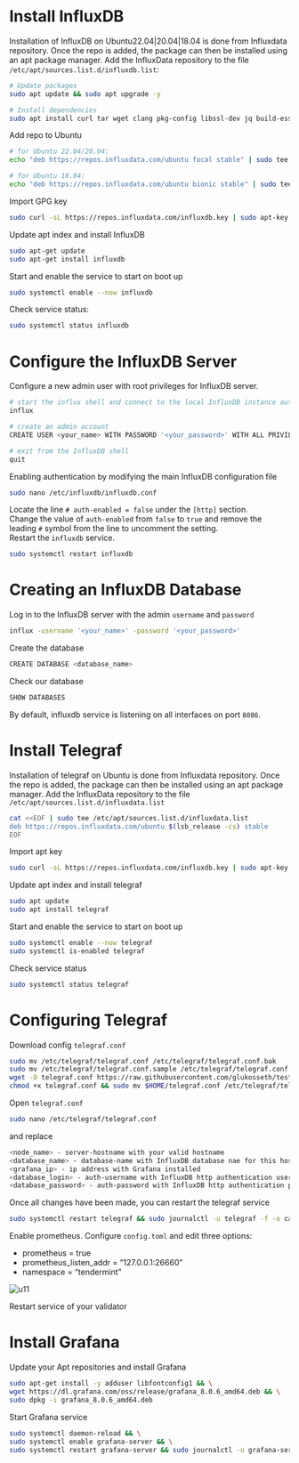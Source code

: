 Install InfluxDB
=
Installation of InfluxDB on Ubuntu22.04|20.04|18.04 is done from Influxdata repository. Once the repo is added, the package can then be installed using an apt package manager. Add the InfluxData repository to the file  `/etc/apt/sources.list.d/influxdb.list`:
```Bash
# Update packages
sudo apt update && sudo apt upgrade -y

# Install dependencies
sudo apt install curl tar wget clang pkg-config libssl-dev jq build-essential bsdmainutils ncdu git jq chrony liblz4-tool -y
```
Add repo to Ubuntu
```Bash
# for Ubuntu 22.04/20.04:
echo "deb https://repos.influxdata.com/ubuntu focal stable" | sudo tee /etc/apt/sources.list.d/influxdb.list

# for Ubuntu 18.04:
echo "deb https://repos.influxdata.com/ubuntu bionic stable" | sudo tee /etc/apt/sources.list.d/influxdb.list
```
Import GPG key
```Bash
sudo curl -sL https://repos.influxdata.com/influxdb.key | sudo apt-key add -
```
Update apt index and install InfluxDB
```Bash
sudo apt-get update
sudo apt-get install influxdb
```
Start and enable the service to start on boot up
```Bash
sudo systemctl enable --now influxdb
```
Check service status:
```Bash
sudo systemctl status influxdb
```
Configure the InfluxDB Server
=
Configure a new admin user with root privileges for InfluxDB server.
```Bash
# start the influx shell and connect to the local InfluxDB instance automatically
influx

# create an admin account
CREATE USER <your_name> WITH PASSWORD '<your_password>' WITH ALL PRIVILEGES

# exit from the InfluxDB shell
quit
```
Enabling authentication by modifying the main InfluxDB configuration file
```Bash
sudo nano /etc/influxdb/influxdb.conf
```
Locate the line `# auth-enabled = false` under the `[http]` section. \
Change the value of `auth-enabled` from `false` to `true` and remove the leading `#` symbol from the line to uncomment the setting. \
Restart the `influxdb` service.
```Bash
sudo systemctl restart influxdb
```
Creating an InfluxDB Database
=
Log in to the InfluxDB server with the admin `username` and `password`
```Bash
influx -username '<your_name>' -password '<your_password>'
```
Create the database
```Bash
CREATE DATABASE <database_name>
```
Check our database
```Bash
SHOW DATABASES
```
By default, influxdb service is listening on all interfaces on port `8086`.

Install Telegraf
=
Installation of telegraf on Ubuntu is done from Influxdata repository. Once the repo is added, the package can then be installed using an apt package manager. Add the InfluxData repository to the file  `/etc/apt/sources.list.d/influxdata.list`
```Bash
cat <<EOF | sudo tee /etc/apt/sources.list.d/influxdata.list
deb https://repos.influxdata.com/ubuntu $(lsb_release -cs) stable
EOF
```
Import apt key
```Bash
sudo curl -sL https://repos.influxdata.com/influxdb.key | sudo apt-key add -
```
Update apt index and install telegraf
```Bash
sudo apt update
sudo apt install telegraf
```
Start and enable the service to start on boot up
```Bash
sudo systemctl enable --now telegraf
sudo systemctl is-enabled telegraf
```
Check service status
```Bash
sudo systemctl status telegraf
```
Configuring Telegraf
=
Download config `telegraf.conf`
```Bash
sudo mv /etc/telegraf/telegraf.conf /etc/telegraf/telegraf.conf.bak
sudo mv /etc/telegraf/telegraf.conf.sample /etc/telegraf/telegraf.conf.sample.bak
wget -O telegraf.conf https://raw.githubusercontent.com/glukosseth/testnet_guide/main/cosmos/usefull_for_cosmos/monitoring/telegraf.conf
chmod +x telegraf.conf && sudo mv $HOME/telegraf.conf /etc/telegraf/telegraf.conf
```
Open `telegraf.conf`
```Bash
sudo nano /etc/telegraf/telegraf.conf
```
and replace
```Bash
<node_name> - server-hostname with your valid hostname
<database_name> - database-name with InfluxDB database nae for this host
<grafana_ip> - ip address with Grafana installed
<database_login> - auth-username with InfluxDB http authentication username
<database_password> - auth-password with InfluxDB http authentication password.
```
Once all changes have been made, you can restart the telegraf service
```Bash
sudo systemctl restart telegraf && sudo journalctl -u telegraf -f -o cat
```
Enable prometheus. Configure `config.toml` and edit three options:
- prometheus = true
- prometheus_listen_addr = “127.0.0.1:26660” 
- namespace = “tendermint”

![u11](https://user-images.githubusercontent.com/108256873/177996020-44fc90fc-4c2b-4d5f-be7d-4e82a63ae65b.png)

Restart service of your validator


Install Grafana
=
Update your Apt repositories and install Grafana
```Bash
sudo apt-get install -y adduser libfontconfig1 && \
wget https://dl.grafana.com/oss/release/grafana_8.0.6_amd64.deb && \
sudo dpkg -i grafana_8.0.6_amd64.deb
```
Start Grafana service
```Bash
sudo systemctl daemon-reload && \
sudo systemctl enable grafana-server && \
sudo systemctl restart grafana-server && sudo journalctl -u grafana-server -f 
```
